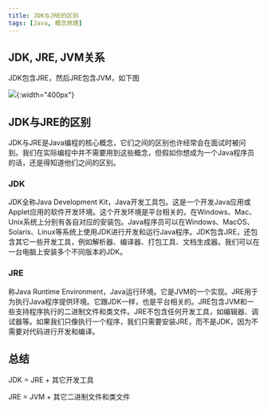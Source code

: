 ```yaml
---
title: JDK与JRE的区别
tags: [Java, 概念原理]
---
```


## JDK, JRE, JVM关系

JDK包含JRE，然后JRE包含JVM，如下图

![](https://oliver-blog.oss-cn-shenzhen.aliyuncs.com/202206301334771.png){:width="400px"}

## JDK与JRE的区别

JDK与JRE是Java编程的核心概念，它们之间的区别也许经常会在面试时被问到。我们在实际编程中并不需要用到这些概念，但假如你想成为一个Java程序员的话，还是得知道他们之间的区别。

### JDK

JDK全称Java Development Kit，Java开发工具包。这是一个开发Java应用或Applet应用的软件开发环境。这个开发环境是平台相关的，在Windows、Mac、Unix系统上分别有各自对应的安装包。Java程序员可以在Windows、MacOS、Solaris、Linux等系统上使用JDK进行开发和运行Java程序。JDK包含JRE，还包含其它一些开发工具，例如解析器、编译器、打包工具、文档生成器。我们可以在一台电脑上安装多个不同版本的JDK。

### JRE

称Java Runtime Environment，Java运行环境。它是JVM的一个实现。JRE用于为执行Java程序提供环境。它跟JDK一样，也是平台相关的。JRE包含JVM和一些支持程序执行的二进制文件和类文件。JRE不包含任何开发工具，如编辑器、调试器等。如果我们只像执行一个程序，我们只需要安装JRE，而不是JDK，因为不需要对代码进行开发和编译。

## 总结

JDK = JRE + 其它开发工具

JRE = JVM + 其它二进制文件和类文件